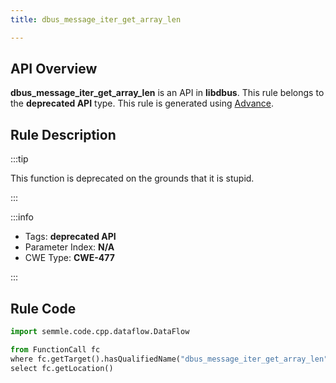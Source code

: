 ```yaml
---
title: dbus_message_iter_get_array_len

---
```



## API Overview
**dbus_message_iter_get_array_len** is an API in **libdbus**. This rule belongs to the **deprecated API** type. This rule is generated using [Advance](../../tools/Advance).
## Rule Description

:::tip

This function is deprecated on the grounds that it is stupid.

:::

:::info

- Tags: **deprecated API**
- Parameter Index: **N/A**
- CWE Type: **CWE-477**

:::

## Rule Code
```python
import semmle.code.cpp.dataflow.DataFlow

from FunctionCall fc
where fc.getTarget().hasQualifiedName("dbus_message_iter_get_array_len")
select fc.getLocation()
```